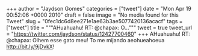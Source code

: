 
+++
author = "Jaydson Gomes"
categories = ["tweet"]
date = "Mon Apr 19 00:52:06 +0000 2010"
draft = false
image = "No media found for this Tweet"
slug = "0fec1dc6d8ee271e1ae63b3ae5077420136acacf"
tags = ["tweet"]
title = """AHuahuahu! RT: @chapax: O..."""
tweet = true
tweet_url = "https://twitter.com/jaydson/status/12427700460"
+++
AHuahuahu! RT: @chapax: Olhem esse gato meu! To me mijando aeohueahoeua http://bit.ly/9jDvkX!

